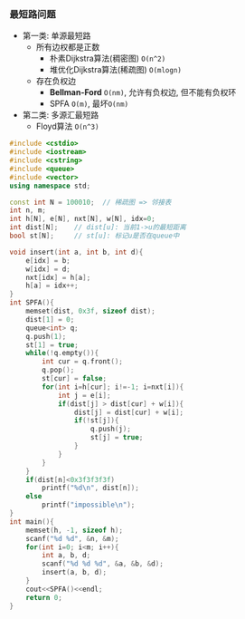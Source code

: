 ### 最短路问题
- 第一类: 单源最短路
  - 所有边权都是正数
      - 朴素Dijkstra算法(稠密图)  `O(n^2)`
      - 堆优化Dijkstra算法(稀疏图)  `O(mlogn)`
  - 存在负权边
      - **Bellman-Ford**  `O(nm)`, 允许有负权边, 但不能有负权环
      - SPFA  `O(m)`, 最坏`O(nm)`
- 第二类: 多源汇最短路
  - Floyd算法  `O(n^3)`


```CPP
#include <cstdio>
#include <iostream>
#include <cstring>
#include <queue>
#include <vector>
using namespace std;

const int N = 100010;  // 稀疏图 => 邻接表
int n, m;
int h[N], e[N], nxt[N], w[N], idx=0;
int dist[N];    // dist[u]: 当前1->u的最短距离
bool st[N];     // st[u]: 标记u是否在queue中

void insert(int a, int b, int d){
    e[idx] = b;
    w[idx] = d;
    nxt[idx] = h[a];
    h[a] = idx++;
}
int SPFA(){
    memset(dist, 0x3f, sizeof dist);
    dist[1] = 0;
    queue<int> q;
    q.push(1);
    st[1] = true;
    while(!q.empty()){
        int cur = q.front();
        q.pop();
        st[cur] = false;
        for(int i=h[cur]; i!=-1; i=nxt[i]){
            int j = e[i];
            if(dist[j] > dist[cur] + w[i]){
                dist[j] = dist[cur] + w[i];
                if(!st[j]){
                    q.push(j);
                    st[j] = true;
                }
            }
        }
    }
    if(dist[n]<0x3f3f3f3f)
        printf("%d\n", dist[n]);
    else
        printf("impossible\n");
}
int main(){
    memset(h, -1, sizeof h);
    scanf("%d %d", &n, &m);
    for(int i=0; i<m; i++){
        int a, b, d;
        scanf("%d %d %d", &a, &b, &d);
        insert(a, b, d);
    }
    cout<<SPFA()<<endl;
    return 0;
}
```